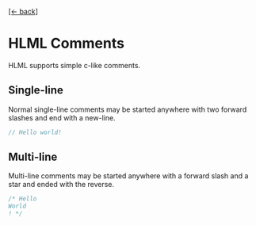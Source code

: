 [[← back]](./README.md)

# HLML Comments

HLML supports simple c-like comments.

## Single-line
Normal single-line comments may be started anywhere with two forward slashes and end with a new-line.

```c
// Hello world!
```

## Multi-line
Multi-line comments may be started anywhere with a forward slash and a star and ended with the reverse.

```c
/* Hello
World
! */
```
